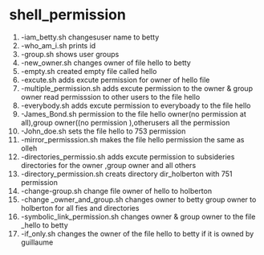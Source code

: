 **shell_permission** 
===============

1.   -iam_betty.sh changesuser name to betty
2.   -who_am_i.sh prints id 
3.   -group.sh shows user groups
4.   -new_owner.sh changes owner of file hello to betty 
5.   -empty.sh created empty file called hello
6.   -excute.sh adds excute permission for owner of hello file 
7.   -multiple_permission.sh adds excute permission to the owner & group owner read permisssion to other users to the file hello
8.   -everybody.sh adds excute permission to everyboady to the file hello
9.   -James_Bond.sh  permission to the file hello owner(no permission at all),group owner((no permission ),otherusers all the permission 
10.  -John_doe.sh sets the file hello to 753 permission
11. -mirror_permisssion.sh makes the file hello permission the same as olleh
12. -directories_permissio.sh adds excute permission to subsideries directories for the owner ,group owner and all others 
13. -directory_permission.sh creats directory dir_holberton with 751 permission 
14. -change-group.sh change file owner of hello to holberton 
15. -change _owner_and_group.sh changes owner to betty group owner to holberton for all fies and directories
16. -symbolic_link_permission.sh changes owner & group owner to the file _hello to betty 
17. -if_only.sh changes the owner of the file hello to betty if it is owned by guillaume 
